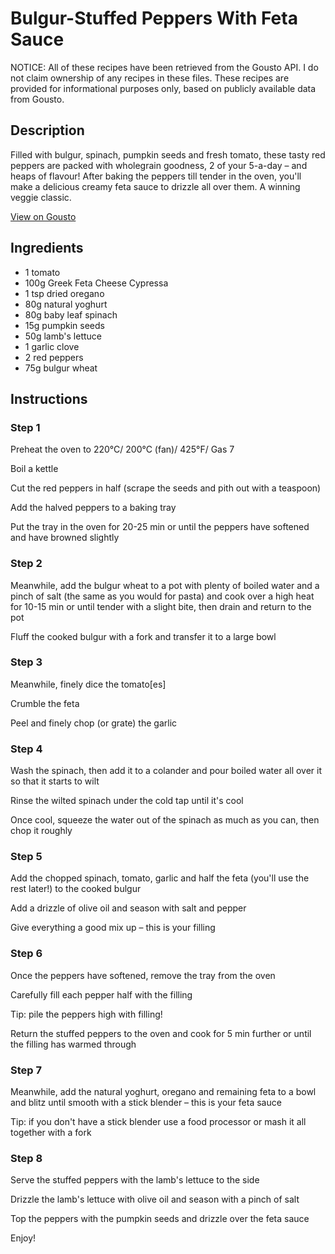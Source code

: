 # Bulgur-Stuffed Peppers With Feta Sauce

NOTICE: All of these recipes have been retrieved from the Gousto API. I do not claim ownership of any recipes in these files. These recipes are provided for informational purposes only, based on publicly available data from Gousto.

## Description

Filled with bulgur, spinach, pumpkin seeds and fresh tomato, these tasty red peppers are packed with wholegrain goodness, 2 of your 5-a-day – and heaps of flavour! After baking the peppers till tender in the oven, you'll make a delicious creamy feta sauce to drizzle all over them. A winning veggie classic.

[View on Gousto](https://www.gousto.co.uk/recipes/cookbook/bulgur-stuffed-peppers-with-feta-sauce)

## Ingredients

- 1 tomato
- 100g Greek Feta Cheese Cypressa
- 1 tsp dried oregano
- 80g natural yoghurt
- 80g baby leaf spinach
- 15g pumpkin seeds
- 50g lamb's lettuce
- 1 garlic clove
- 2 red peppers
- 75g bulgur wheat

## Instructions


### Step 1

Preheat the oven to 220°C/ 200°C (fan)/ 425°F/ Gas 7


Boil a kettle


Cut the red peppers in half (scrape the seeds and pith out with a teaspoon) 


Add the halved peppers to a baking tray


Put the tray in the oven for 20-25 min or until the peppers have softened and have browned slightly


### Step 2

Meanwhile, add the bulgur wheat to a pot with plenty of boiled water and a pinch of salt (the same as you would for pasta) and cook over a high heat for 10-15 min or until tender with a slight bite, then drain and return to the pot


<span class="text-highlight">Fluff the cooked</span> bulgur with a fork and transfer<span class="text-highlight"> it</span> to a large bowl


### Step 3

Meanwhile, finely dice the tomato<span class="text-danger">[es]</span>


<span class="text-highlight">Crumble the feta</span>


<span class="text-highlight">Peel and finely chop (or grate) the garlic</span>


### Step 4

Wash the spinach, then add it to a colander and pour boiled water all over it so that it starts to wilt


Rinse the wilted spinach under the cold tap until it's cool


Once cool, squeeze the water out of the spinach as much as you can, then chop it roughly


### Step 5

Add the chopped spinach, tomato, garlic and <span class="text-highlight">half the</span> feta (you'll use the rest later!) to the cooked bulgur


Add a drizzle of olive oil and season with salt and pepper


Give everything a good mix up <span class="text-highlight">–</span> this is your filling


### Step 6

Once the peppers have softened, remove the tray from the oven


Carefully fill each pepper half with the filling


Tip: pile the peppers high with filling!


Return the stuffed peppers to the oven and cook for 5 min further or until the filling has <span class="text-highlight">warmed</span> through


### Step 7

Meanwhile, add the natural yoghurt, oregano and remaining<span class="text-highlight"> feta</span> to a bowl and blitz until smooth with a stick blender – this is your feta sauce


Tip: if you don't have a stick blender use a food processor or mash it all together with a fork

### Step 8

Serve the stuffed peppers with the lamb's lettuce<span class="text-highlight"> to the</span> side


Drizzle the <span class="text-highlight">lamb's lettuce</span> with olive oil and <span class="text-highlight">season with</span> a pinch of salt


Top the peppers with the pumpkin seeds and drizzle over the feta sauce


Enjoy!

